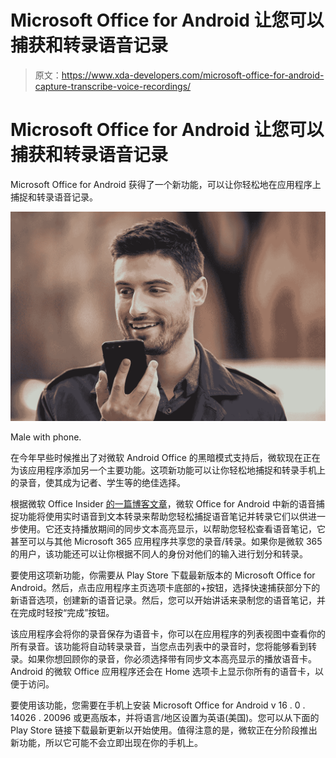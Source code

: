 # Microsoft Office for Android 让您可以捕获和转录语音记录

> 原文：<https://www.xda-developers.com/microsoft-office-for-android-capture-transcribe-voice-recordings/>

# Microsoft Office for Android 让您可以捕获和转录语音记录

Microsoft Office for Android 获得了一个新功能，可以让你轻松地在应用程序上捕捉和转录语音记录。

 <picture>![Man taking a voice note on their phone](img/9733e9d09b48e2125a5a1217704cd471.png)</picture> 

Male with phone.

在今年早些时候推出了对微软 Android Office 的黑暗模式支持后，微软现在正在为该应用程序添加另一个主要功能。这项新功能可以让你轻松地捕捉和转录手机上的录音，使其成为记者、学生等的绝佳选择。

根据微软 Office Insider [的一篇博客文章](https://insider.office.com/en-us/blog/capture-voice-recordings-in-office-mobile-for-android)，微软 Office for Android 中新的语音捕捉功能将使用实时语音到文本转录来帮助您轻松捕捉语音笔记并转录它们以供进一步使用。它还支持播放期间的同步文本高亮显示，以帮助您轻松查看语音笔记，它甚至可以与其他 Microsoft 365 应用程序共享您的录音/转录。如果你是微软 365 的用户，该功能还可以让你根据不同人的身份对他们的输入进行划分和转录。

要使用这项新功能，你需要从 Play Store 下载最新版本的 Microsoft Office for Android。然后，点击应用程序主页选项卡底部的+按钮，选择快速捕获部分下的新语音选项，创建新的语音记录。然后，您可以开始讲话来录制您的语音笔记，并在完成时轻按“完成”按钮。

该应用程序会将你的录音保存为语音卡，你可以在应用程序的列表视图中查看你的所有录音。该功能将自动转录录音，当您点击列表中的录音时，您将能够看到转录。如果你想回顾你的录音，你必须选择带有同步文本高亮显示的播放语音卡。Android 的微软 Office 应用程序还会在 Home 选项卡上显示你所有的语音卡，以便于访问。

要使用该功能，您需要在手机上安装 Microsoft Office for Android v 16 . 0 . 14026 . 20096 或更高版本，并将语言/地区设置为英语(美国)。您可以从下面的 Play Store 链接下载最新更新以开始使用。值得注意的是，微软正在分阶段推出新功能，所以它可能不会立即出现在你的手机上。